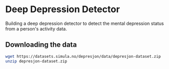 # Deep Depression Detector

Building a deep depression detector to detect the mental depression status from a person's activity data.

## Downloading the data

```bash
wget https://datasets.simula.no/depresjon/data/depresjon-dataset.zip
unzip depresjon-dataset.zip
```
